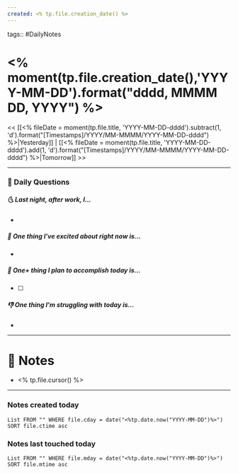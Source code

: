 ```yaml
---
created: <% tp.file.creation_date() %>
---
```

tags:: #DailyNotes

# <% moment(tp.file.creation_date(),'YYYY-MM-DD').format("dddd, MMMM DD, YYYY") %>

<< [[<% fileDate = moment(tp.file.title, 'YYYY-MM-DD-dddd').subtract(1, 'd').format("[Timestamps]/YYYY/MM-MMMM/YYYY-MM-DD-dddd") %>|Yesterday]] | [[<% fileDate = moment(tp.file.title, 'YYYY-MM-DD-dddd').add(1, 'd').format("[Timestamps]/YYYY/MM-MMMM/YYYY-MM-DD-dddd") %>|Tomorrow]] >>

---
### 📅 Daily Questions
##### 🌜 Last night, after work, I...
- 

##### 🙌 One thing I've excited about right now is...
- 

##### 🚀 One+ thing I plan to accomplish today is...
- [ ] 

##### 👎 One thing I'm struggling with today is...
- 

---
# 📝 Notes
- <% tp.file.cursor() %>

---
### Notes created today
```dataview
List FROM "" WHERE file.cday = date("<%tp.date.now("YYYY-MM-DD")%>") SORT file.ctime asc
```

### Notes last touched today
```dataview
List FROM "" WHERE file.mday = date("<%tp.date.now("YYYY-MM-DD")%>") SORT file.mtime asc
```